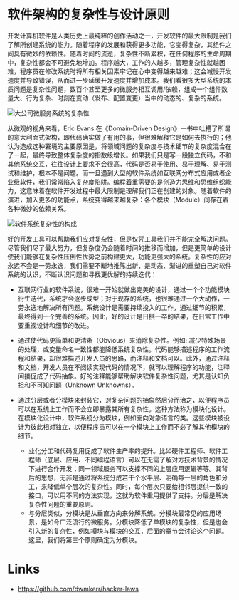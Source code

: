 # 软件架构的复杂性与设计原则

开发计算机软件是人类历史上最纯粹的创作活动之一，开发软件的最大限制是我们了解所创建系统的能力。随着程序的发展和获得更多功能，它变得复杂，其组件之间具有微妙的依赖性。随着时间的流逝，复杂性不断累积，在任何程序的生命周期中，复杂性都会不可避免地增加。程序越大，工作的人越多，管理复杂性就越困难，程序员在修改系统时将所有相关因素牢记在心中变得越来越难；这会减慢开发速度并导致错误，从而进一步延缓开发速度并增加成本。我们看很多大型系统的本质问题是复杂性问题，数百个甚至更多的微服务相互调用/依赖，组成一个组件数量大、行为复杂、时刻在变动（发布、配置变更）当中的动态的、复杂的系统。

![大公司微服务系统的复杂性](https://s1.ax1x.com/2020/10/01/0MCljI.png)

从微观的视角来看，Eric Evans 在《Domain‐Driven Design》一书中吐槽了所谓的意大利面式架构，即代码确实做了有用的事，但很难解释它是如何去执行的；他认为造成这种窘境的主要原因是，将领域问题的复杂度与技术细节的复杂度混合在了一起，最终导致整体复杂度的指数级增长。如果我们只是写一段独立代码，不和其他系统交互，往往设计上要求不会很高，代码是否易于使用、易于理解、易于测试和维护，根本不是问题。而一旦遇到大型的软件系统如互联网分布式应用或者企业级软件，我们常常陷入复杂度陷阱。编程着重需要的是创造力思维和思维组织能力，这意味着在软件开发过程中最大限制是理解我们正在创建的对象。随着软件的演进，加入更多的功能点，系统变得越来越复杂：各个模块（Module）间存在着各种微妙的依赖关系。

![软件系统复杂性的构成](https://i.postimg.cc/pTXBx6Tg/image.png)

好的开发工具可以帮助我们应对复杂性，但是仅凭工具我们并不能完全解决问题。尽管我们尽了最大努力，但复杂度仍会随着时间的推移而增加，但是更简单的设计使我们能够在复杂性压倒性优势之前构建更大，功能更强大的系统。复杂性的应对永远不会是一劳永逸，我们需要不断地推陈出新，是动态、渐进的重塑自己对软件系统的认识，不断认识问题和寻找更优解的持续迭代：

- 互联网行业的软件系统，很难一开始就做出完美的设计，通过一个个功能模块衍生迭代，系统才会逐步成型；对于现存的系统，也很难通过一个大动作，一劳永逸地解决所有问题。系统设计是需要持续投入的工作，通过细节的积累，最终得到一个完善的系统。因此，好的设计是日拱一卒的结果，在日常工作中要重视设计和细节的改进。

- 通过使代码更简单和更清晰（Obvious）来消除复杂性。例如: 减少特殊场景的处理，或变量命名一致性都能降低系统复杂性。代码能够描述程序的工作流程和结果，却很难描述开发人员的思路，而注释和文档可以。此外，通过注释和文档，开发人员在不阅读实现代码的情况下，就可以理解程序的功能，注释间接促成了代码抽象。好的注释能够帮助解决软件复杂性问题，尤其是认知负担和不可知问题（Unknown Unknowns）。

- 通过分层或者分模块来封装它，对复杂问题的抽象然后分而治之，以便程序员可以在系统上工作而不会立即暴露其所有复杂性。这种方法称为模块化设计。在模块化设计中，软件系统分为模块，例如面向对象语言的类。这些模块被设计为彼此相对独立，以便程序员可以在一个模块上工作而不必了解其他模块的细节。
  - 业化分工和代码复用促成了软件生产率的提升。比如硬件工程师、软件工程师（底层、应用、不同编程语言）可以在无需了解对方技术背景的情况下进行合作开发；同一领域服务可以支撑不同的上层应用逻辑等等。其背后的思想，无非是通过将系统分成若干个水平层、明确每一层的角色和分工，来降低单个层次的复杂性。同时，每个层次只要给相邻层提供一致的接口，可以用不同的方法实现，这就为软件重用提供了支持。分层是解决复杂性问题的重要原则。
  - 与分层类似，分模块是从垂直方向来分解系统。分模块最常见的应用场景，是如今广泛流行的微服务。分模块降低了单模块的复杂性，但是也会引入新的复杂性，例如模块与模块的交互，后面的章节会讨论这个问题。这里，我们将第三个原则确定为分模块。

# Links

- https://github.com/dwmkerr/hacker-laws
